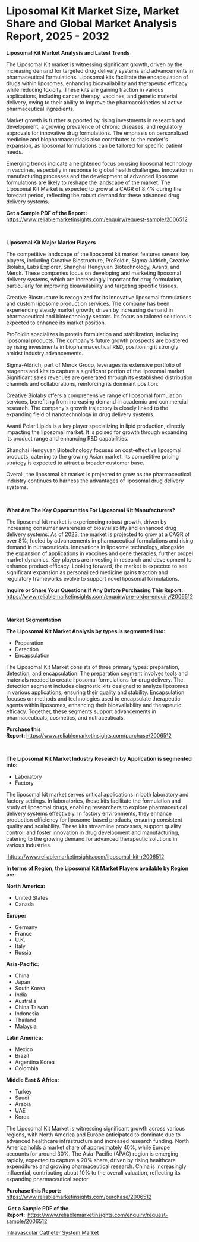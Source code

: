 <p><h1>Liposomal Kit Market Size, Market Share and Global Market Analysis Report, 2025 - 2032</h1></p><p><strong>Liposomal Kit Market Analysis and Latest Trends</strong></p>
<p><p>The Liposomal Kit market is witnessing significant growth, driven by the increasing demand for targeted drug delivery systems and advancements in pharmaceutical formulations. Liposomal kits facilitate the encapsulation of drugs within liposomes, enhancing bioavailability and therapeutic efficacy while reducing toxicity. These kits are gaining traction in various applications, including cancer therapy, vaccines, and genetic material delivery, owing to their ability to improve the pharmacokinetics of active pharmaceutical ingredients.</p><p>Market growth is further supported by rising investments in research and development, a growing prevalence of chronic diseases, and regulatory approvals for innovative drug formulations. The emphasis on personalized medicine and biopharmaceuticals also contributes to the market's expansion, as liposomal formulations can be tailored for specific patient needs.</p><p>Emerging trends indicate a heightened focus on using liposomal technology in vaccines, especially in response to global health challenges. Innovation in manufacturing processes and the development of advanced liposome formulations are likely to reshape the landscape of the market. The Liposomal Kit Market is expected to grow at a CAGR of 8.4% during the forecast period, reflecting the robust demand for these advanced drug delivery systems.</p></p>
<p><strong>Get a Sample PDF of the Report:&nbsp;</strong> <a href="https://www.reliablemarketinsights.com/enquiry/request-sample/2006512?utm_campaign=2935&utm_medium=2&utm_source=Github&utm_content=ia&utm_term=05032025&utm_id=liposomal-kit">https://www.reliablemarketinsights.com/enquiry/request-sample/2006512</a></p>
<p>&nbsp;</p>
<p><strong>Liposomal Kit Major Market Players</strong></p>
<p><p>The competitive landscape of the liposomal kit market features several key players, including Creative Biostructure, ProFoldin, Sigma-Aldrich, Creative Biolabs, Labs Explorer, Shanghai Hengyuan Biotechnology, Avanti, and Merck. These companies focus on developing and marketing liposomal delivery systems, which are increasingly important for drug formulation, particularly for improving bioavailability and targeting specific tissues.</p><p>Creative Biostructure is recognized for its innovative liposomal formulations and custom liposome production services. The company has been experiencing steady market growth, driven by increasing demand in pharmaceutical and biotechnology sectors. Its focus on tailored solutions is expected to enhance its market position.</p><p>ProFoldin specializes in protein formulation and stabilization, including liposomal products. The company's future growth prospects are bolstered by rising investments in biopharmaceutical R&D, positioning it strongly amidst industry advancements. </p><p>Sigma-Aldrich, part of Merck Group, leverages its extensive portfolio of reagents and kits to capture a significant portion of the liposomal market. Significant sales revenues are generated through its established distribution channels and collaborations, reinforcing its dominant position. </p><p>Creative Biolabs offers a comprehensive range of liposomal formulation services, benefiting from increasing demand in academic and commercial research. The company's growth trajectory is closely linked to the expanding field of nanotechnology in drug delivery systems.</p><p>Avanti Polar Lipids is a key player specializing in lipid production, directly impacting the liposomal market. It is poised for growth through expanding its product range and enhancing R&D capabilities.</p><p>Shanghai Hengyuan Biotechnology focuses on cost-effective liposomal products, catering to the growing Asian market. Its competitive pricing strategy is expected to attract a broader customer base.</p><p>Overall, the liposomal kit market is projected to grow as the pharmaceutical industry continues to harness the advantages of liposomal drug delivery systems.</p></p>
<p>&nbsp;</p>
<p><strong>What Are The Key Opportunities For Liposomal Kit Manufacturers?</strong></p>
<p><p>The liposomal kit market is experiencing robust growth, driven by increasing consumer awareness of bioavailability and enhanced drug delivery systems. As of 2023, the market is projected to grow at a CAGR of over 8%, fueled by advancements in pharmaceutical formulations and rising demand in nutraceuticals. Innovations in liposome technology, alongside the expansion of applications in vaccines and gene therapies, further propel market dynamics. Key players are investing in research and development to enhance product efficacy. Looking forward, the market is expected to see significant expansion as personalized medicine gains traction and regulatory frameworks evolve to support novel liposomal formulations.</p></p>
<p><strong>Inquire or Share Your Questions If Any Before Purchasing This Report:</strong> <a href="https://www.reliablemarketinsights.com/enquiry/pre-order-enquiry/2006512?utm_campaign=2935&utm_medium=2&utm_source=Github&utm_content=ia&utm_term=05032025&utm_id=liposomal-kit">https://www.reliablemarketinsights.com/enquiry/pre-order-enquiry/2006512</a></p>
<p>&nbsp;</p>
<p><strong>Market Segmentation</strong></p>
<p><strong>The Liposomal Kit Market Analysis by types is segmented into:</strong></p>
<p><ul><li>Preparation</li><li>Detection</li><li>Encapsulation</li></ul></p>
<p><p>The Liposomal Kit Market consists of three primary types: preparation, detection, and encapsulation. The preparation segment involves tools and materials needed to create liposomal formulations for drug delivery. The detection segment includes diagnostic kits designed to analyze liposomes in various applications, ensuring their quality and stability. Encapsulation focuses on methods and technologies used to encapsulate therapeutic agents within liposomes, enhancing their bioavailability and therapeutic efficacy. Together, these segments support advancements in pharmaceuticals, cosmetics, and nutraceuticals.</p></p>
<p><strong>Purchase this Report:&nbsp;</strong><a href="https://www.reliablemarketinsights.com/purchase/2006512?utm_campaign=2935&utm_medium=2&utm_source=Github&utm_content=ia&utm_term=05032025&utm_id=liposomal-kit">https://www.reliablemarketinsights.com/purchase/2006512</a></p>
<p>&nbsp;</p>
<p><strong>The Liposomal Kit Market Industry Research by Application is segmented into:</strong></p>
<p><ul><li>Laboratory</li><li>Factory</li></ul></p>
<p><p>The liposomal kit market serves critical applications in both laboratory and factory settings. In laboratories, these kits facilitate the formulation and study of liposomal drugs, enabling researchers to explore pharmaceutical delivery systems effectively. In factory environments, they enhance production efficiency for liposome-based products, ensuring consistent quality and scalability. These kits streamline processes, support quality control, and foster innovation in drug development and manufacturing, catering to the growing demand for advanced therapeutic solutions in various industries.</p></p>
<p><a href="https://www.reliablemarketinsights.com/liposomal-kit-r2006512?utm_campaign=2935&utm_medium=2&utm_source=Github&utm_content=ia&utm_term=05032025&utm_id=liposomal-kit">&nbsp;https://www.reliablemarketinsights.com/liposomal-kit-r2006512</a></p>
<p><strong>In terms of Region, the Liposomal Kit Market Players available by Region are:</strong></p>
<p>
    <p> <strong> North America: </strong>
        <ul>
            <li>United States</li>
            <li>Canada</li>
        </ul>
        </p> 
    <p> <strong> Europe: </strong>
        <ul>
            <li>Germany</li>
            <li>France</li>
            <li>U.K.</li>
            <li>Italy</li>
            <li>Russia</li>
        </ul>
        </p> 
    <p> <strong> Asia-Pacific: </strong>
        <ul>
            <li>China</li>
            <li>Japan</li>
            <li>South Korea</li>
            <li>India</li>
            <li>Australia</li>
            <li>China Taiwan</li>
            <li>Indonesia</li>
            <li>Thailand</li>
            <li>Malaysia</li>
        </ul>
        </p> 
    <p> <strong> Latin America: </strong>
        <ul>
            <li>Mexico</li>
            <li>Brazil</li>
            <li>Argentina Korea</li>
            <li>Colombia</li>
        </ul>
        </p> 
    <p> <strong> Middle East & Africa: </strong>
        <ul>
            <li>Turkey</li>
            <li>Saudi</li>
            <li>Arabia</li>
            <li>UAE</li>
            <li>Korea</li>
        </ul>
    </p>
    </p>
<p><p>The Liposomal Kit Market is witnessing significant growth across various regions, with North America and Europe anticipated to dominate due to advanced healthcare infrastructure and increased research funding. North America holds a market share of approximately 40%, while Europe accounts for around 30%. The Asia-Pacific (APAC) region is emerging rapidly, expected to capture a 20% share, driven by rising healthcare expenditures and growing pharmaceutical research. China is increasingly influential, contributing about 10% to the overall valuation, reflecting its expanding pharmaceutical sector.</p></p>
<p><strong>Purchase this Report: </strong><a href="https://www.reliablemarketinsights.com/purchase/2006512?utm_campaign=2935&utm_medium=2&utm_source=Github&utm_content=ia&utm_term=05032025&utm_id=liposomal-kit">https://www.reliablemarketinsights.com/purchase/2006512</a></p>
<p>&nbsp;<strong>Get a Sample PDF of the Report:&nbsp;&nbsp;</strong><a href="https://www.reliablemarketinsights.com/enquiry/request-sample/2006512?utm_campaign=2935&utm_medium=2&utm_source=Github&utm_content=ia&utm_term=05032025&utm_id=liposomal-kit">https://www.reliablemarketinsights.com/enquiry/request-sample/2006512</a></p>
<p><strong></strong></p>
<p><p><a href="https://github.com/abedlagagica4/Market-Research-Report-List-1/blob/main/intravascular-catheter-system-market.md?utm_campaign=2935&utm_medium=2&utm_source=Github&utm_content=ia&utm_term=05032025&utm_id=liposomal-kit">Intravascular Catheter System Market</a></p></p>